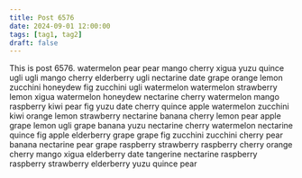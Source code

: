 ```yaml
---
title: Post 6576
date: 2024-09-01 12:00:00
tags: [tag1, tag2]
draft: false
---
```

This is post 6576.
watermelon
pear
pear
mango
cherry
xigua
yuzu
quince
ugli
ugli
mango
cherry
elderberry
ugli
nectarine
date
grape
orange
lemon
zucchini
honeydew
fig
zucchini
ugli
watermelon
watermelon
strawberry
lemon
xigua
watermelon
honeydew
nectarine
cherry
watermelon
mango
raspberry
kiwi
pear
fig
yuzu
date
cherry
quince
apple
watermelon
zucchini
kiwi
orange
lemon
strawberry
nectarine
banana
cherry
lemon
pear
apple
grape
lemon
ugli
grape
banana
yuzu
nectarine
cherry
watermelon
nectarine
quince
fig
apple
elderberry
grape
grape
fig
zucchini
zucchini
cherry
pear
banana
nectarine
pear
grape
raspberry
strawberry
raspberry
cherry
orange
cherry
mango
xigua
elderberry
date
tangerine
nectarine
raspberry
raspberry
strawberry
elderberry
yuzu
quince
pear
